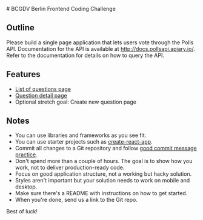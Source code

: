 # BCGDV Berlin Frontend Coding Challenge

## Outline

Please build a single page application that lets users vote through the Polls
API. Documentation for the API is available at http://docs.pollsapi.apiary.io/. Refer to the documentation for details on how to query the API.

## Features

- [List of questions page](http://pasteboard.co/8AReDrPvo.jpg)
- [Question detail page](http://pasteboard.co/8ARC7212L.jpg)
- Optional stretch goal: Create new question page

## Notes

- You can use libraries and frameworks as you see fit.
- You can use starter projects such as
  [create-react-app](https://github.com/facebookincubator/create-react-app).
- Commit all changes to a Git repository and follow
  [good commit message practice](https://chris.beams.io/posts/git-commit/).
- Don't spend more than a couple of hours. The goal is to show how you work,
  not to deliver production-ready code.
- Focus on good application structure, not a working but hacky solution.
- Styles aren't important but your solution needs to work on mobile and desktop.
- Make sure there's a README with instructions on how to get started.
- When you're done, send us a link to the Git repo.

Best of luck!
